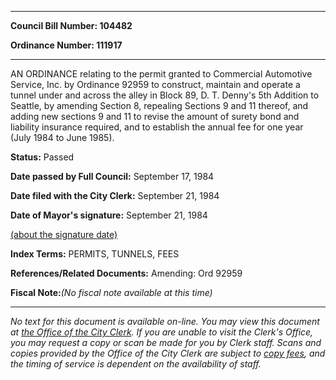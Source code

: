 

********

**Council Bill Number: 104482**
   
**Ordinance Number: 111917**
********

 AN ORDINANCE relating to the permit granted to Commercial Automotive Service, Inc. by Ordinance 92959 to construct, maintain and operate a tunnel under and across the alley in Block 89, D. T. Denny's 5th Addition to Seattle, by amending Section 8, repealing Sections 9 and 11 thereof, and adding new sections 9 and 11 to revise the amount of surety bond and liability insurance required, and to establish the annual fee for one year (July 1984 to June 1985).

**Status:** Passed
   
**Date passed by Full Council:** September 17, 1984
   
**Date filed with the City Clerk:** September 21, 1984
   
**Date of Mayor's signature:** September 21, 1984
   
[(about the signature date)](/~public/approvaldate.htm)
   
   
   
   
**Index Terms:** PERMITS, TUNNELS, FEES

**References/Related Documents:** Amending: Ord 92959

**Fiscal Note:**_(No fiscal note available at this time)_
********

_No text for this document is available on-line. You may view this document at [the Office of the City Clerk](http://www.seattle.gov/leg/clerk/contactUs.htm). If you are unable to visit the Clerk's Office, you may request a copy or scan be made for you by Clerk staff. Scans and copies provided by the Office of the City Clerk are subject to [copy fees](http://clerk.seattle.gov/~public/clerkfees.htm), and the timing of service is dependent on the availability of staff._

